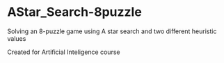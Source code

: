 # AStar_Search-8puzzle
Solving an 8-puzzle game using A star search and two different heuristic values

Created for Artificial Inteligence course

